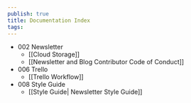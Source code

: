```yaml
---
publish: true
title: Documentation Index
tags:
---
```


- 002 Newsletter
	- [[Cloud Storage]]
	- [[Newsletter and Blog Contributor Code of Conduct]]
- 006 Trello
	- [[Trello Workflow]]
- 008 Style Guide
	- [[Style Guide| Newsletter Style Guide]]
